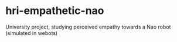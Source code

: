 # hri-empathetic-nao
University project, studying perceived empathy towards a Nao robot (simulated in webots)
